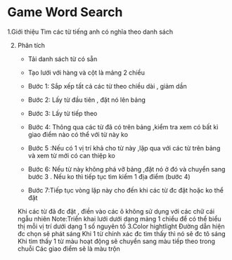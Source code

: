 #  Game Word Search
1.Giới thiệu
    Tìm các từ tiếng anh có nghĩa theo danh sách
    
2. Phân tích
    + Tải danh sách từ có sẵn
    + Tạo lưới với hàng và cột là mảng 2 chiều 
    
    + Bước 1: Sắp xếp tất cả các từ theo chiều dài , giảm dần 
    
    + Bước 2: Lấy từ đầu tiên , đặt nó lên bảng 
    
    + Bước 3: Lấy từ tiếp theo 
    
    + Bước 4: Thông qua các từ đã có trên bảng ,kiểm tra xem có bất kì giao điểm nào có thể với từ này ko
    
    + Bước 5 :Nếu có 1 vị trí khả     cho từ này ,lặp qua với các từ trên bảng và xem từ mới có can thiệp ko
    
    + Bước 6: Nếu từ này không phá vỡ bảng ,đặt nó ở đó và chuyển sang bước 3 . Nếu ko thì tiếp tục tìm kiếm 1 địa điểm (bước 4)
    
    + Bước 7:Tiếp tục vòng lặp này cho đến khi các từ đc đặt hoặc ko thể đặt
    
    Khi các từ đã đc đặt , điền vào các ô không sử dụng với các chữ cái ngẫu nhiên
    Note:Triển khai lưới dưới dạng mảng 1 chiểu để có thể biểu thị mỗi vị trí dưới dạng 1 số nguyên tố 
    3.Color hightlight
     Đường dẫn hiện đc chọn sẽ phát sáng 
     Khi 1 từ chính xác đc tìm thấy thì nó sẽ đc tô sáng
     Khi tìm thấy 1 từ màu hoạt động sẽ chuyển sang màu tiếp theo trong chuỗi 
     Các giao điểm sẽ là màu trộn 
     
     
    
    
    
